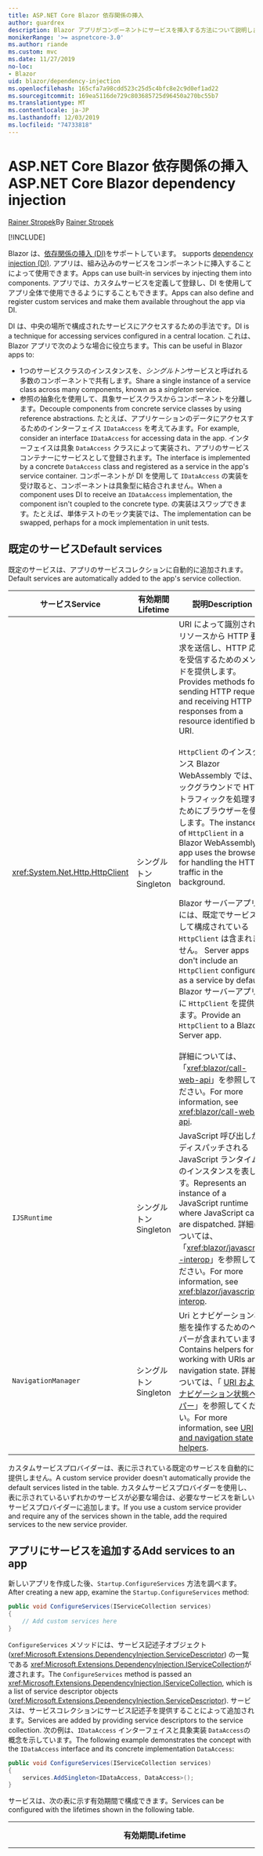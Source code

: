 ```yaml
---
title: ASP.NET Core Blazor 依存関係の挿入
author: guardrex
description: Blazor アプリがコンポーネントにサービスを挿入する方法について説明します。
monikerRange: '>= aspnetcore-3.0'
ms.author: riande
ms.custom: mvc
ms.date: 11/27/2019
no-loc:
- Blazor
uid: blazor/dependency-injection
ms.openlocfilehash: 165cfa7a98cdd523c25d5c4bfc8e2c9d0ef1ad22
ms.sourcegitcommit: 169ea5116de729c803685725d96450a270bc55b7
ms.translationtype: MT
ms.contentlocale: ja-JP
ms.lasthandoff: 12/03/2019
ms.locfileid: "74733818"
---
```

# <a name="aspnet-core-opno-locblazor-dependency-injection"></a><span data-ttu-id="146bd-103">ASP.NET Core Blazor 依存関係の挿入</span><span class="sxs-lookup"><span data-stu-id="146bd-103">ASP.NET Core Blazor dependency injection</span></span>

<span data-ttu-id="146bd-104">[Rainer Stropek](https://www.timecockpit.com)</span><span class="sxs-lookup"><span data-stu-id="146bd-104">By [Rainer Stropek](https://www.timecockpit.com)</span></span>

[!INCLUDE[](~/includes/blazorwasm-preview-notice.md)]

Blazor<span data-ttu-id="146bd-105"> は、[依存関係の挿入 (DI)](xref:fundamentals/dependency-injection)をサポートしています。</span><span class="sxs-lookup"><span data-stu-id="146bd-105"> supports [dependency injection (DI)](xref:fundamentals/dependency-injection).</span></span> <span data-ttu-id="146bd-106">アプリは、組み込みのサービスをコンポーネントに挿入することによって使用できます。</span><span class="sxs-lookup"><span data-stu-id="146bd-106">Apps can use built-in services by injecting them into components.</span></span> <span data-ttu-id="146bd-107">アプリでは、カスタムサービスを定義して登録し、DI を使用してアプリ全体で使用できるようにすることもできます。</span><span class="sxs-lookup"><span data-stu-id="146bd-107">Apps can also define and register custom services and make them available throughout the app via DI.</span></span>

<span data-ttu-id="146bd-108">DI は、中央の場所で構成されたサービスにアクセスするための手法です。</span><span class="sxs-lookup"><span data-stu-id="146bd-108">DI is a technique for accessing services configured in a central location.</span></span> <span data-ttu-id="146bd-109">これは、Blazor アプリで次のような場合に役立ちます。</span><span class="sxs-lookup"><span data-stu-id="146bd-109">This can be useful in Blazor apps to:</span></span>

* <span data-ttu-id="146bd-110">1つのサービスクラスのインスタンスを、*シングルトン*サービスと呼ばれる多数のコンポーネントで共有します。</span><span class="sxs-lookup"><span data-stu-id="146bd-110">Share a single instance of a service class across many components, known as a *singleton* service.</span></span>
* <span data-ttu-id="146bd-111">参照の抽象化を使用して、具象サービスクラスからコンポーネントを分離します。</span><span class="sxs-lookup"><span data-stu-id="146bd-111">Decouple components from concrete service classes by using reference abstractions.</span></span> <span data-ttu-id="146bd-112">たとえば、アプリケーションのデータにアクセスするためのインターフェイス `IDataAccess` を考えてみます。</span><span class="sxs-lookup"><span data-stu-id="146bd-112">For example, consider an interface `IDataAccess` for accessing data in the app.</span></span> <span data-ttu-id="146bd-113">インターフェイスは具象 `DataAccess` クラスによって実装され、アプリのサービスコンテナーにサービスとして登録されます。</span><span class="sxs-lookup"><span data-stu-id="146bd-113">The interface is implemented by a concrete `DataAccess` class and registered as a service in the app's service container.</span></span> <span data-ttu-id="146bd-114">コンポーネントが DI を使用して `IDataAccess` の実装を受け取ると、コンポーネントは具象型に結合されません。</span><span class="sxs-lookup"><span data-stu-id="146bd-114">When a component uses DI to receive an `IDataAccess` implementation, the component isn't coupled to the concrete type.</span></span> <span data-ttu-id="146bd-115">の実装はスワップできます。たとえば、単体テストのモック実装では、</span><span class="sxs-lookup"><span data-stu-id="146bd-115">The implementation can be swapped, perhaps for a mock implementation in unit tests.</span></span>

## <a name="default-services"></a><span data-ttu-id="146bd-116">既定のサービス</span><span class="sxs-lookup"><span data-stu-id="146bd-116">Default services</span></span>

<span data-ttu-id="146bd-117">既定のサービスは、アプリのサービスコレクションに自動的に追加されます。</span><span class="sxs-lookup"><span data-stu-id="146bd-117">Default services are automatically added to the app's service collection.</span></span>

| <span data-ttu-id="146bd-118">サービス</span><span class="sxs-lookup"><span data-stu-id="146bd-118">Service</span></span> | <span data-ttu-id="146bd-119">有効期間</span><span class="sxs-lookup"><span data-stu-id="146bd-119">Lifetime</span></span> | <span data-ttu-id="146bd-120">説明</span><span class="sxs-lookup"><span data-stu-id="146bd-120">Description</span></span> |
| ------- | -------- | ----------- |
| <xref:System.Net.Http.HttpClient> | <span data-ttu-id="146bd-121">シングルトン</span><span class="sxs-lookup"><span data-stu-id="146bd-121">Singleton</span></span> | <span data-ttu-id="146bd-122">URI によって識別されるリソースから HTTP 要求を送信し、HTTP 応答を受信するためのメソッドを提供します。</span><span class="sxs-lookup"><span data-stu-id="146bd-122">Provides methods for sending HTTP requests and receiving HTTP responses from a resource identified by a URI.</span></span><br><br><span data-ttu-id="146bd-123">`HttpClient` のインスタンス Blazor WebAssembly では、バックグラウンドで HTTP トラフィックを処理するためにブラウザーを使用します。</span><span class="sxs-lookup"><span data-stu-id="146bd-123">The instance of `HttpClient` in a Blazor WebAssembly app uses the browser for handling the HTTP traffic in the background.</span></span><br><br>Blazor<span data-ttu-id="146bd-124"> サーバーアプリには、既定でサービスとして構成されている `HttpClient` は含まれません。</span><span class="sxs-lookup"><span data-stu-id="146bd-124"> Server apps don't include an `HttpClient` configured as a service by default.</span></span> <span data-ttu-id="146bd-125">Blazor サーバーアプリに `HttpClient` を提供します。</span><span class="sxs-lookup"><span data-stu-id="146bd-125">Provide an `HttpClient` to a Blazor Server app.</span></span><br><br><span data-ttu-id="146bd-126">詳細については、「<xref:blazor/call-web-api>」を参照してください。</span><span class="sxs-lookup"><span data-stu-id="146bd-126">For more information, see <xref:blazor/call-web-api>.</span></span> |
| `IJSRuntime` | <span data-ttu-id="146bd-127">シングルトン</span><span class="sxs-lookup"><span data-stu-id="146bd-127">Singleton</span></span> | <span data-ttu-id="146bd-128">JavaScript 呼び出しがディスパッチされる JavaScript ランタイムのインスタンスを表します。</span><span class="sxs-lookup"><span data-stu-id="146bd-128">Represents an instance of a JavaScript runtime where JavaScript calls are dispatched.</span></span> <span data-ttu-id="146bd-129">詳細については、「<xref:blazor/javascript-interop>」を参照してください。</span><span class="sxs-lookup"><span data-stu-id="146bd-129">For more information, see <xref:blazor/javascript-interop>.</span></span> |
| `NavigationManager` | <span data-ttu-id="146bd-130">シングルトン</span><span class="sxs-lookup"><span data-stu-id="146bd-130">Singleton</span></span> | <span data-ttu-id="146bd-131">Uri とナビゲーション状態を操作するためのヘルパーが含まれています。</span><span class="sxs-lookup"><span data-stu-id="146bd-131">Contains helpers for working with URIs and navigation state.</span></span> <span data-ttu-id="146bd-132">詳細については、「 [URI およびナビゲーション状態ヘルパー](xref:blazor/routing#uri-and-navigation-state-helpers)」を参照してください。</span><span class="sxs-lookup"><span data-stu-id="146bd-132">For more information, see [URI and navigation state helpers](xref:blazor/routing#uri-and-navigation-state-helpers).</span></span> |

<span data-ttu-id="146bd-133">カスタムサービスプロバイダーは、表に示されている既定のサービスを自動的に提供しません。</span><span class="sxs-lookup"><span data-stu-id="146bd-133">A custom service provider doesn't automatically provide the default services listed in the table.</span></span> <span data-ttu-id="146bd-134">カスタムサービスプロバイダーを使用し、表に示されているいずれかのサービスが必要な場合は、必要なサービスを新しいサービスプロバイダーに追加します。</span><span class="sxs-lookup"><span data-stu-id="146bd-134">If you use a custom service provider and require any of the services shown in the table, add the required services to the new service provider.</span></span>

## <a name="add-services-to-an-app"></a><span data-ttu-id="146bd-135">アプリにサービスを追加する</span><span class="sxs-lookup"><span data-stu-id="146bd-135">Add services to an app</span></span>

<span data-ttu-id="146bd-136">新しいアプリを作成した後、`Startup.ConfigureServices` 方法を調べます。</span><span class="sxs-lookup"><span data-stu-id="146bd-136">After creating a new app, examine the `Startup.ConfigureServices` method:</span></span>

```csharp
public void ConfigureServices(IServiceCollection services)
{
    // Add custom services here
}
```

<span data-ttu-id="146bd-137">`ConfigureServices` メソッドには、サービス記述子オブジェクト (<xref:Microsoft.Extensions.DependencyInjection.ServiceDescriptor>) の一覧である <xref:Microsoft.Extensions.DependencyInjection.IServiceCollection>が渡されます。</span><span class="sxs-lookup"><span data-stu-id="146bd-137">The `ConfigureServices` method is passed an <xref:Microsoft.Extensions.DependencyInjection.IServiceCollection>, which is a list of service descriptor objects (<xref:Microsoft.Extensions.DependencyInjection.ServiceDescriptor>).</span></span> <span data-ttu-id="146bd-138">サービスは、サービスコレクションにサービス記述子を提供することによって追加されます。</span><span class="sxs-lookup"><span data-stu-id="146bd-138">Services are added by providing service descriptors to the service collection.</span></span> <span data-ttu-id="146bd-139">次の例は、`IDataAccess` インターフェイスと具象実装 `DataAccess`の概念を示しています。</span><span class="sxs-lookup"><span data-stu-id="146bd-139">The following example demonstrates the concept with the `IDataAccess` interface and its concrete implementation `DataAccess`:</span></span>

```csharp
public void ConfigureServices(IServiceCollection services)
{
    services.AddSingleton<IDataAccess, DataAccess>();
}
```

<span data-ttu-id="146bd-140">サービスは、次の表に示す有効期間で構成できます。</span><span class="sxs-lookup"><span data-stu-id="146bd-140">Services can be configured with the lifetimes shown in the following table.</span></span>

| <span data-ttu-id="146bd-141">有効期間</span><span class="sxs-lookup"><span data-stu-id="146bd-141">Lifetime</span></span> | <span data-ttu-id="146bd-142">説明</span><span class="sxs-lookup"><span data-stu-id="146bd-142">Description</span></span> |
| -------- | ----------- |
| <xref:Microsoft.Extensions.DependencyInjection.ServiceDescriptor.Scoped*> | Blazor<span data-ttu-id="146bd-143"> WebAssembly には、現在、DI スコープという概念はありません。</span><span class="sxs-lookup"><span data-stu-id="146bd-143"> WebAssembly apps don't currently have a concept of DI scopes.</span></span> <span data-ttu-id="146bd-144">`Scoped`登録されたサービスは `Singleton` サービスと同様に動作します。</span><span class="sxs-lookup"><span data-stu-id="146bd-144">`Scoped`-registered services behave like `Singleton` services.</span></span> <span data-ttu-id="146bd-145">ただし、Blazor サーバーホスティングモデルでは、`Scoped` の有効期間がサポートされています。</span><span class="sxs-lookup"><span data-stu-id="146bd-145">However, the Blazor Server hosting model supports the `Scoped` lifetime.</span></span> <span data-ttu-id="146bd-146">Blazor サーバーアプリでは、スコープが指定されたサービス登録のスコープは*接続*になります。</span><span class="sxs-lookup"><span data-stu-id="146bd-146">In Blazor Server apps, a scoped service registration is scoped to the *connection*.</span></span> <span data-ttu-id="146bd-147">このため、現在の目的がブラウザーでクライアント側を実行する場合でも、スコープ付きサービスを使用することは、現在のユーザーにスコープを設定する必要があるサービスに対して推奨されます。</span><span class="sxs-lookup"><span data-stu-id="146bd-147">For this reason, using scoped services is preferred for services that should be scoped to the current user, even if the current intent is to run client-side in the browser.</span></span> |
| <xref:Microsoft.Extensions.DependencyInjection.ServiceDescriptor.Singleton*> | <span data-ttu-id="146bd-148">DI は、サービスの*1 つのインスタンス*を作成します。</span><span class="sxs-lookup"><span data-stu-id="146bd-148">DI creates a *single instance* of the service.</span></span> <span data-ttu-id="146bd-149">`Singleton` サービスを必要とするすべてのコンポーネントは、同じサービスのインスタンスを受け取ります。</span><span class="sxs-lookup"><span data-stu-id="146bd-149">All components requiring a `Singleton` service receive an instance of the same service.</span></span> |
| <xref:Microsoft.Extensions.DependencyInjection.ServiceDescriptor.Transient*> | <span data-ttu-id="146bd-150">コンポーネントは、サービスコンテナーから `Transient` サービスのインスタンスを取得するたびに、サービスの*新しいインスタンス*を受け取ります。</span><span class="sxs-lookup"><span data-stu-id="146bd-150">Whenever a component obtains an instance of a `Transient` service from the service container, it receives a *new instance* of the service.</span></span> |

<span data-ttu-id="146bd-151">DI システムは ASP.NET Core の DI システムに基づいています。</span><span class="sxs-lookup"><span data-stu-id="146bd-151">The DI system is based on the DI system in ASP.NET Core.</span></span> <span data-ttu-id="146bd-152">詳細については、「<xref:fundamentals/dependency-injection>」を参照してください。</span><span class="sxs-lookup"><span data-stu-id="146bd-152">For more information, see <xref:fundamentals/dependency-injection>.</span></span>

## <a name="request-a-service-in-a-component"></a><span data-ttu-id="146bd-153">コンポーネントでサービスを要求する</span><span class="sxs-lookup"><span data-stu-id="146bd-153">Request a service in a component</span></span>

<span data-ttu-id="146bd-154">サービスがサービスコレクションに追加された後、 [\@を挿入](xref:mvc/views/razor#inject)する Razor ディレクティブを使用して、サービスをコンポーネントに挿入します。</span><span class="sxs-lookup"><span data-stu-id="146bd-154">After services are added to the service collection, inject the services into the components using the [\@inject](xref:mvc/views/razor#inject) Razor directive.</span></span> <span data-ttu-id="146bd-155">`@inject` には、次の2つのパラメーターがあります。</span><span class="sxs-lookup"><span data-stu-id="146bd-155">`@inject` has two parameters:</span></span>

* <span data-ttu-id="146bd-156">挿入するサービスの型 &ndash; 入力します。</span><span class="sxs-lookup"><span data-stu-id="146bd-156">Type &ndash; The type of the service to inject.</span></span>
* <span data-ttu-id="146bd-157">プロパティ &ndash;、挿入された app service を受け取るプロパティの名前です。</span><span class="sxs-lookup"><span data-stu-id="146bd-157">Property &ndash; The name of the property receiving the injected app service.</span></span> <span data-ttu-id="146bd-158">プロパティは手動で作成する必要はありません。</span><span class="sxs-lookup"><span data-stu-id="146bd-158">The property doesn't require manual creation.</span></span> <span data-ttu-id="146bd-159">コンパイラによってプロパティが作成されます。</span><span class="sxs-lookup"><span data-stu-id="146bd-159">The compiler creates the property.</span></span>

<span data-ttu-id="146bd-160">詳細については、「<xref:mvc/views/dependency-injection>」を参照してください。</span><span class="sxs-lookup"><span data-stu-id="146bd-160">For more information, see <xref:mvc/views/dependency-injection>.</span></span>

<span data-ttu-id="146bd-161">複数の `@inject` ステートメントを使用して、さまざまなサービスを挿入します。</span><span class="sxs-lookup"><span data-stu-id="146bd-161">Use multiple `@inject` statements to inject different services.</span></span>

<span data-ttu-id="146bd-162">次の例は、`@inject` を使用する方法を示しています。</span><span class="sxs-lookup"><span data-stu-id="146bd-162">The following example shows how to use `@inject`.</span></span> <span data-ttu-id="146bd-163">`Services.IDataAccess` を実装するサービスは、コンポーネントのプロパティ `DataRepository`に挿入されます。</span><span class="sxs-lookup"><span data-stu-id="146bd-163">The service implementing `Services.IDataAccess` is injected into the component's property `DataRepository`.</span></span> <span data-ttu-id="146bd-164">コードが `IDataAccess` 抽象化を使用するかどうかに注意してください。</span><span class="sxs-lookup"><span data-stu-id="146bd-164">Note how the code is only using the `IDataAccess` abstraction:</span></span>

[!code-cshtml[](dependency-injection/samples_snapshot/3.x/CustomerList.razor?highlight=2-3,23)]

<span data-ttu-id="146bd-165">内部的には、生成されたプロパティ (`DataRepository`) は `InjectAttribute` 属性で修飾されます。</span><span class="sxs-lookup"><span data-stu-id="146bd-165">Internally, the generated property (`DataRepository`) is decorated with the `InjectAttribute` attribute.</span></span> <span data-ttu-id="146bd-166">通常、この属性は直接使用されません。</span><span class="sxs-lookup"><span data-stu-id="146bd-166">Typically, this attribute isn't used directly.</span></span> <span data-ttu-id="146bd-167">コンポーネントに基底クラスが必要であり、基底クラスにも挿入されたプロパティが必要な場合は、`InjectAttribute`を手動で追加します。</span><span class="sxs-lookup"><span data-stu-id="146bd-167">If a base class is required for components and injected properties are also required for the base class, manually add the `InjectAttribute`:</span></span>

```csharp
public class ComponentBase : IComponent
{
    // DI works even if using the InjectAttribute in a component's base class.
    [Inject]
    protected IDataAccess DataRepository { get; set; }
    ...
}
```

<span data-ttu-id="146bd-168">基底クラスから派生したコンポーネントでは、`@inject` ディレクティブは必要ありません。</span><span class="sxs-lookup"><span data-stu-id="146bd-168">In components derived from the base class, the `@inject` directive isn't required.</span></span> <span data-ttu-id="146bd-169">基底クラスの `InjectAttribute` で十分です。</span><span class="sxs-lookup"><span data-stu-id="146bd-169">The `InjectAttribute` of the base class is sufficient:</span></span>

```cshtml
@page "/demo"
@inherits ComponentBase

<h1>Demo Component</h1>
```

## <a name="use-di-in-services"></a><span data-ttu-id="146bd-170">サービスで DI を使用する</span><span class="sxs-lookup"><span data-stu-id="146bd-170">Use DI in services</span></span>

<span data-ttu-id="146bd-171">複雑なサービスでは、追加のサービスが必要になる場合があります。</span><span class="sxs-lookup"><span data-stu-id="146bd-171">Complex services might require additional services.</span></span> <span data-ttu-id="146bd-172">前の例では、`DataAccess` に `HttpClient` 既定のサービスが必要になる場合があります。</span><span class="sxs-lookup"><span data-stu-id="146bd-172">In the prior example, `DataAccess` might require the `HttpClient` default service.</span></span> <span data-ttu-id="146bd-173">`@inject` (または `InjectAttribute`) は、サービスで使用できません。</span><span class="sxs-lookup"><span data-stu-id="146bd-173">`@inject` (or the `InjectAttribute`) isn't available for use in services.</span></span> <span data-ttu-id="146bd-174">代わりに*コンストラクターの挿入*を使用する必要があります。</span><span class="sxs-lookup"><span data-stu-id="146bd-174">*Constructor injection* must be used instead.</span></span> <span data-ttu-id="146bd-175">必要なサービスは、サービスのコンストラクターにパラメーターを追加することによって追加されます。</span><span class="sxs-lookup"><span data-stu-id="146bd-175">Required services are added by adding parameters to the service's constructor.</span></span> <span data-ttu-id="146bd-176">DI は、サービスを作成するときに、必要なサービスをコンストラクターで認識し、それに応じてそれを提供します。</span><span class="sxs-lookup"><span data-stu-id="146bd-176">When DI creates the service, it recognizes the services it requires in the constructor and provides them accordingly.</span></span>

```csharp
public class DataAccess : IDataAccess
{
    // The constructor receives an HttpClient via dependency
    // injection. HttpClient is a default service.
    public DataAccess(HttpClient client)
    {
        ...
    }
}
```

<span data-ttu-id="146bd-177">コンストラクターインジェクションの前提条件:</span><span class="sxs-lookup"><span data-stu-id="146bd-177">Prerequisites for constructor injection:</span></span>

* <span data-ttu-id="146bd-178">すべての引数が DI によって満たされることができるコンストラクターが1つ存在する必要があります。</span><span class="sxs-lookup"><span data-stu-id="146bd-178">One constructor must exist whose arguments can all be fulfilled by DI.</span></span> <span data-ttu-id="146bd-179">DI でカバーされない追加のパラメーターは、既定値を指定した場合に許可されます。</span><span class="sxs-lookup"><span data-stu-id="146bd-179">Additional parameters not covered by DI are allowed if they specify default values.</span></span>
* <span data-ttu-id="146bd-180">該当するコンストラクターは*パブリック*である必要があります。</span><span class="sxs-lookup"><span data-stu-id="146bd-180">The applicable constructor must be *public*.</span></span>
* <span data-ttu-id="146bd-181">1つの適用可能なコンストラクターが存在する必要があります。</span><span class="sxs-lookup"><span data-stu-id="146bd-181">One applicable constructor must exist.</span></span> <span data-ttu-id="146bd-182">あいまいさが発生した場合、DI は例外をスローします。</span><span class="sxs-lookup"><span data-stu-id="146bd-182">In case of an ambiguity, DI throws an exception.</span></span>

## <a name="utility-base-component-classes-to-manage-a-di-scope"></a><span data-ttu-id="146bd-183">DI スコープを管理するためのユーティリティの基本コンポーネントクラス</span><span class="sxs-lookup"><span data-stu-id="146bd-183">Utility base component classes to manage a DI scope</span></span>

<span data-ttu-id="146bd-184">ASP.NET Core アプリでは、スコープ付きサービスは通常、現在の要求にスコープが設定されます。</span><span class="sxs-lookup"><span data-stu-id="146bd-184">In ASP.NET Core apps, scoped services are typically scoped to the current request.</span></span> <span data-ttu-id="146bd-185">要求が完了すると、スコープまたは一時的なサービスが DI システムによって破棄されます。</span><span class="sxs-lookup"><span data-stu-id="146bd-185">After the request completes, any scoped or transient services are disposed by the DI system.</span></span> <span data-ttu-id="146bd-186">Blazor サーバーアプリでは、要求スコープはクライアント接続の間継続されるため、一時的でスコープのあるサービスが予想よりもはるかに長くなる可能性があります。</span><span class="sxs-lookup"><span data-stu-id="146bd-186">In Blazor Server apps, the request scope lasts for the duration of the client connection, which can result in transient and scoped services living much longer than expected.</span></span>

<span data-ttu-id="146bd-187">サービスのスコープをコンポーネントの有効期間に限定するために、では `OwningComponentBase` と `OwningComponentBase<TService>` 基底クラスを使用できます。</span><span class="sxs-lookup"><span data-stu-id="146bd-187">To scope services to the lifetime of a component, can use the `OwningComponentBase` and `OwningComponentBase<TService>` base classes.</span></span> <span data-ttu-id="146bd-188">これらの基本クラスは、コンポーネントの有効期間にスコープが設定されているサービスを解決する `IServiceProvider` 型の `ScopedServices` プロパティを公開します。</span><span class="sxs-lookup"><span data-stu-id="146bd-188">These base classes expose a `ScopedServices` property of type `IServiceProvider` that resolve services that are scoped to the lifetime of the component.</span></span> <span data-ttu-id="146bd-189">Razor の基底クラスから継承するコンポーネントを作成するには、`@inherits` ディレクティブを使用します。</span><span class="sxs-lookup"><span data-stu-id="146bd-189">To author a component that inherits from a base class in Razor, use the `@inherits` directive.</span></span>

```cshtml
@page "/users"
@attribute [Authorize]
@inherits OwningComponentBase<Data.ApplicationDbContext>

<h1>Users (@Service.Users.Count())</h1>
<ul>
    @foreach (var user in Service.Users)
    {
        <li>@user.UserName</li>
    }
</ul>
```

> [!NOTE]
> <span data-ttu-id="146bd-190">`@inject` または `InjectAttribute` を使用してコンポーネントに挿入されたサービスは、コンポーネントのスコープ内に作成されず、要求スコープに関連付けられます。</span><span class="sxs-lookup"><span data-stu-id="146bd-190">Services injected into the component using `@inject` or the `InjectAttribute` aren't created in the component's scope and are tied to the request scope.</span></span>

## <a name="additional-resources"></a><span data-ttu-id="146bd-191">その他の技術情報</span><span class="sxs-lookup"><span data-stu-id="146bd-191">Additional resources</span></span>

* <xref:fundamentals/dependency-injection>
* <xref:mvc/views/dependency-injection>
